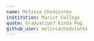 ```yaml
---
name: Melissa Chodziutko
institution: Marist College
quote: Graduation? Kinda Pog
github_user: melissachodziutko
---
```

